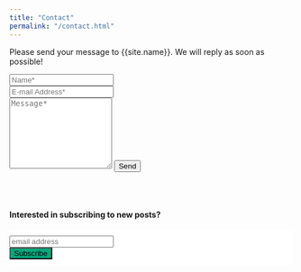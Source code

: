 ```yaml
---
title: "Contact"
permalink: "/contact.html"
---
```


<form action="https://formspree.io/{{site.email}}" method="POST">
<p class="mb-4">Please send your message to {{site.name}}. We will reply as soon as possible!</p>
<div class="form-group row">
<div class="col-md-6">
<input class="form-control" type="text" name="name" placeholder="Name*" required>
</div>
<div class="col-md-6">
<input class="form-control" type="email" name="_replyto" placeholder="E-mail Address*" required>
</div>
</div>
<textarea rows="8" class="form-control mb-3" name="message" placeholder="Message*" required></textarea>
<input class="btn btn-success" type="submit" value="Send">
</form>
<br/>
<br/>

<h4> Interested in subscribing to new posts?</h4>

<!-- Begin Mailchimp Signup Form -->
<link href="//cdn-images.mailchimp.com/embedcode/slim-10_7.css" rel="stylesheet" type="text/css">
<style type="text/css">
    #mc_embed_signup{background:#fff; clear:left; font:14px Helvetica,Arial,sans-serif; }
    /* Add your own Mailchimp form style overrides in your site stylesheet or in this style block.
       We recommend moving this block and the preceding CSS link to the HEAD of your HTML file. */
</style>
<div id="mc_embed_signup">
<form action="https://github.us18.list-manage.com/subscribe/post?u=2314215b756d01a83ce867c28&amp;id=280c3a1500" method="post" id="mc-embedded-subscribe-form" name="mc-embedded-subscribe-form" class="validate" target="_blank" novalidate style="padding: 10px 0 10px 0%">
    <div id="mc_embed_signup_scroll">
    <input type="email" value="" name="EMAIL" class="email" id="mce-EMAIL" placeholder="email address" required style="">
    <!-- real people should not fill this in and expect good things - do not remove this or risk form bot signups-->
    <div style="position: absolute; left: -5000px;" aria-hidden="true"><input type="text" name="b_2314215b756d01a83ce867c28_280c3a1500" tabindex="-1" value=""></div>
    <div class="clear"><input type="submit" value="Subscribe" name="subscribe" id="mc-embedded-subscribe" class="button" style="background-color: #03a87c; width: 15%"></div>
    </div>
</form>
</div>

<!--End mc_embed_signup-->